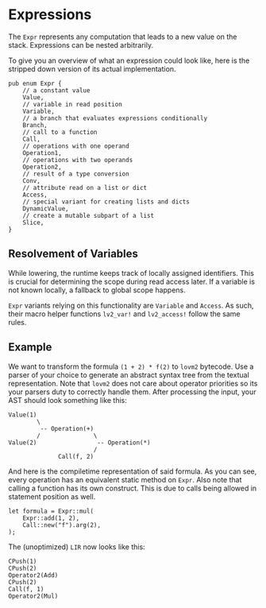 # Expressions

The `Expr` represents any computation that leads to a new value on the stack. Expressions can be nested arbitrarily.

To give you an overview of what an expression could look like, here is the stripped down version of its actual implementation.

``` rust,no_run
pub enum Expr {
    // a constant value
    Value,
    // variable in read position
    Variable,
    // a branch that evaluates expressions conditionally
    Branch,
    // call to a function
    Call,
    // operations with one operand
    Operation1,
    // operations with two operands
    Operation2,
    // result of a type conversion
    Conv,
    // attribute read on a list or dict
    Access,
    // special variant for creating lists and dicts
    DynamicValue,
    // create a mutable subpart of a list
    Slice,
}
```

## Resolvement of Variables

While lowering, the runtime keeps track of locally assigned identifiers. This is crucial for determining the scope during read access later. If a variable is not known locally, a fallback to global scope happens.

`Expr` variants relying on this functionality are `Variable` and `Access`. As such, their macro helper functions `lv2_var!` and `lv2_access!` follow the same rules.

## Example

We want to transform the formula `(1 + 2) * f(2)` to `lovm2` bytecode. Use a parser of your choice to generate an abstract syntax tree from the textual representation. Note that `lovm2` does not care about operator priorities so its your parsers duty to correctly handle them. After processing the input, your AST should look something like this:

```
Value(1)
        \
         -- Operation(+)
        /               \
Value(2)                 -- Operation(*)
                        / 
              Call(f, 2)
```

And here is the compiletime representation of said formula. As you can see, every operation has an equivalent static method on `Expr`. Also note that calling a function has its own construct. This is due to calls being allowed in statement position as well.

``` rust,no_run
let formula = Expr::mul(
    Expr::add(1, 2),
    Call::new("f").arg(2),
);
```

The (unoptimized) `LIR` now looks like this:

``` lir
CPush(1)
CPush(2)
Operator2(Add)
CPush(2)
Call(f, 1)
Operator2(Mul)
```
